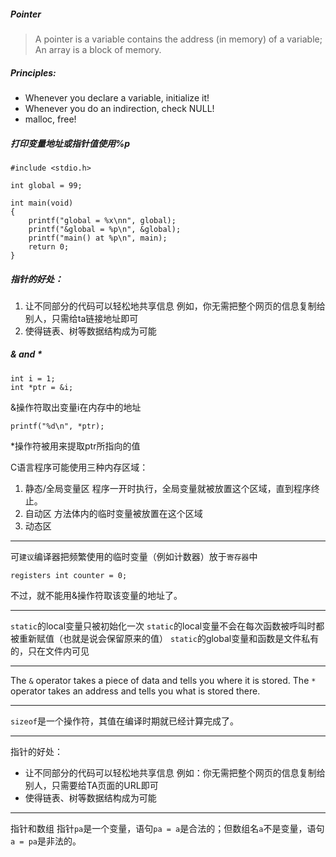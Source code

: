##### Pointer
> A pointer is a variable contains the address (in memory) of a variable; An array is a block of memory.

##### Principles:
* Whenever you declare a variable, initialize it!
* Whenever you do an indirection, check NULL!
* malloc, free!

##### 打印变量地址或指针值使用%p

	#include <stdio.h>

	int global = 99;

	int main(void)
	{
		printf("global = %x\nn", global);
		printf("&global = %p\n", &global);
		printf("main() at %p\n", main);
		return 0;
	}

##### 指针的好处：
1. 让不同部分的代码可以轻松地共享信息
例如，你无需把整个网页的信息复制给别人，只需给ta链接地址即可
2. 使得链表、树等数据结构成为可能

##### & and *

	int i = 1;
	int *ptr = &i;

&操作符取出变量i在内存中的地址
	
	printf("%d\n", *ptr);

*操作符被用来提取ptr所指向的值

C语言程序可能使用三种内存区域：
1. 静态/全局变量区
程序一开时执行，全局变量就被放置这个区域，直到程序终止。
2. 自动区
方法体内的临时变量被放置在这个区域
3. 动态区

---

可`建议`编译器把频繁使用的临时变量（例如计数器）放于`寄存器`中

	registers int counter = 0;

不过，就不能用&操作符取该变量的地址了。

---
`static`的local变量只被初始化一次
`static`的local变量不会在每次函数被呼叫时都被重新赋值（也就是说会保留原来的值）
`static`的global变量和函数是文件私有的，只在文件内可见

---

The `&` operator takes a piece of data and tells you where it is stored.
The `*` operator takes an address and tells you what is stored there.

---

`sizeof`是一个操作符，其值在编译时期就已经计算完成了。

---

指针的好处：
* 让不同部分的代码可以轻松地共享信息
例如：你无需把整个网页的信息复制给别人，只需要给TA页面的URL即可
* 使得链表、树等数据结构成为可能

---

指针和数组
指针`pa`是一个变量，语句`pa = a`是合法的；但数组名`a`不是变量，语句`a = pa`是非法的。
